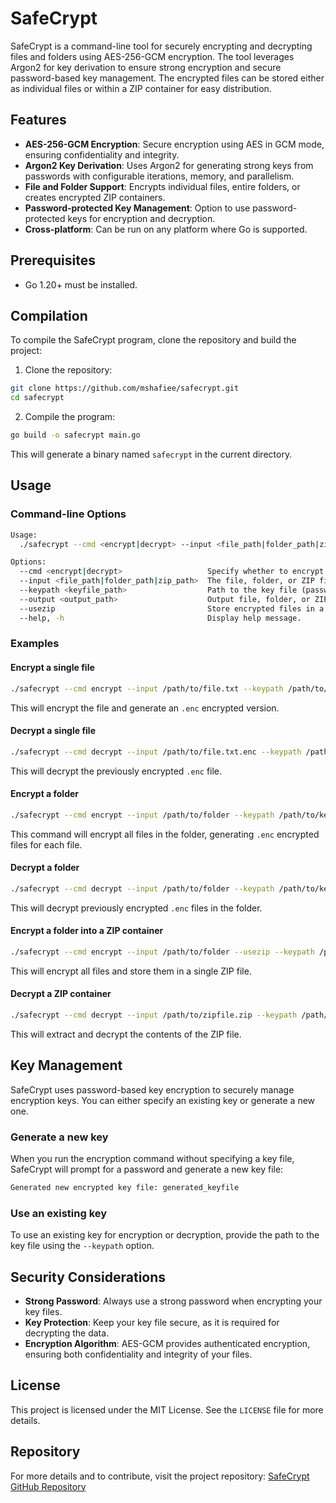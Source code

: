 # SafeCrypt

SafeCrypt is a command-line tool for securely encrypting and decrypting files and folders using AES-256-GCM encryption. The tool leverages Argon2 for key derivation to ensure strong encryption and secure password-based key management. The encrypted files can be stored either as individual files or within a ZIP container for easy distribution.

## Features

- **AES-256-GCM Encryption**: Secure encryption using AES in GCM mode, ensuring confidentiality and integrity.
- **Argon2 Key Derivation**: Uses Argon2 for generating strong keys from passwords with configurable iterations, memory, and parallelism.
- **File and Folder Support**: Encrypts individual files, entire folders, or creates encrypted ZIP containers.
- **Password-protected Key Management**: Option to use password-protected keys for encryption and decryption.
- **Cross-platform**: Can be run on any platform where Go is supported.

## Prerequisites

- Go 1.20+ must be installed.

## Compilation

To compile the SafeCrypt program, clone the repository and build the project:

1. Clone the repository:

```bash
git clone https://github.com/mshafiee/safecrypt.git
cd safecrypt
```

2. Compile the program:

```bash
go build -o safecrypt main.go
```

This will generate a binary named `safecrypt` in the current directory.

## Usage

### Command-line Options

```bash
Usage:
  ./safecrypt --cmd <encrypt|decrypt> --input <file_path|folder_path|zip_path> [options]

Options:
  --cmd <encrypt|decrypt>                   Specify whether to encrypt or decrypt the input.
  --input <file_path|folder_path|zip_path>  The file, folder, or ZIP file to encrypt or decrypt.
  --keypath <keyfile_path>                  Path to the key file (password-protected).
  --output <output_path>                    Output file, folder, or ZIP file for encrypted/decrypted files (optional).
  --usezip                                  Store encrypted files in a ZIP container.
  --help, -h                                Display help message.
```

### Examples

#### Encrypt a single file

```bash
./safecrypt --cmd encrypt --input /path/to/file.txt --keypath /path/to/keyfile
```

This will encrypt the file and generate an `.enc` encrypted version.

#### Decrypt a single file

```bash
./safecrypt --cmd decrypt --input /path/to/file.txt.enc --keypath /path/to/keyfile
```

This will decrypt the previously encrypted `.enc` file.

#### Encrypt a folder

```bash
./safecrypt --cmd encrypt --input /path/to/folder --keypath /path/to/keyfile
```

This command will encrypt all files in the folder, generating `.enc` encrypted files for each file.

#### Decrypt a folder

```bash
./safecrypt --cmd decrypt --input /path/to/folder --keypath /path/to/keyfile
```

This will decrypt previously encrypted `.enc` files in the folder.

#### Encrypt a folder into a ZIP container

```bash
./safecrypt --cmd encrypt --input /path/to/folder --usezip --keypath /path/to/keyfile
```

This will encrypt all files and store them in a single ZIP file.

#### Decrypt a ZIP container

```bash
./safecrypt --cmd decrypt --input /path/to/zipfile.zip --keypath /path/to/keyfile
```

This will extract and decrypt the contents of the ZIP file.

## Key Management

SafeCrypt uses password-based key encryption to securely manage encryption keys. You can either specify an existing key or generate a new one.

### Generate a new key

When you run the encryption command without specifying a key file, SafeCrypt will prompt for a password and generate a new key file:

```bash
Generated new encrypted key file: generated_keyfile
```

### Use an existing key

To use an existing key for encryption or decryption, provide the path to the key file using the `--keypath` option.

## Security Considerations

- **Strong Password**: Always use a strong password when encrypting your key files.
- **Key Protection**: Keep your key file secure, as it is required for decrypting the data.
- **Encryption Algorithm**: AES-GCM provides authenticated encryption, ensuring both confidentiality and integrity of your files.

## License

This project is licensed under the MIT License. See the `LICENSE` file for more details.

## Repository

For more details and to contribute, visit the project repository: [SafeCrypt GitHub Repository](https://github.com/mshafiee/safecrypt.git)
